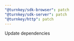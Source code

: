 ```yaml
---
"@turnkey/sdk-browser": patch
"@turnkey/sdk-server": patch
"@turnkey/http": patch
---
```


Update dependencies
